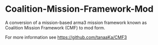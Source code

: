 # Coalition-Mission-Framework-Mod
A conversion of a mission-based arma3 mission framework known as Coalition Mission Framework (CMF) to mod form.

For more information see https://github.com/tanaaKa/CMF3